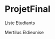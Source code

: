 # ProjetFinal
Liste Etudiants                                                                                                                                                                                          

Mertilus Eldieunise
